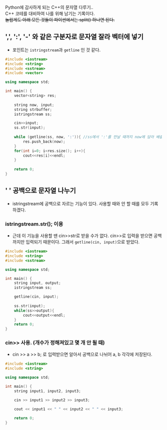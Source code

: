 Python에 감사하게 되는 C++의 문자열 다루기..  
C++ 코테를 대비하여 나를 위해 남기는 기록이다.  
~~놀랍게도 아래 모든 것들이 파이썬에서는 split() 하나면 된다.~~  

## ',', ':', '-' 와 같은 구분자로 문자열 잘라 벡터에 넣기
* 포인트는 `istringstream`과 `getline` 인 것 같다.
```cpp
#include <iostream>
#include <string>
#include <sstream>
#include <vector>

using namespace std;

int main() {
    vector<string> res;
    
    string now, input;
    string strbuffer;
    istringstream ss;

    cin>>input;
    ss.str(input);
    
    while (getline(ss, now, ':')){ //ss에서 ':'를 만날 때까지 now에 담아 배출
        res.push_back(now);
    }
    for(int i=0; i<res.size(); i++){
        cout<<res[i]<<endl;
    }
    
    return 0;
}
```

## ' ' 공백으로 문자열 나누기
* istringstream에 공백으로 자르는 기능이 있다. 사용할 때와 안 할 때를 모두 기록하겠다.
### istringstream.str(); 이용
* 근데 이 기능을 사용할 땐 cin>>str로 받을 수가 없다. cin>>로 입력을 받으면 공백까지만 입력되기 때문이다. 그래서 `getline(cin, input)`으로 받았다.
```cpp
#include <iostream>
#include <string>
#include <sstream>

using namespace std;

int main() {
    string input, output;
    istringstream ss;

    getline(cin, input);
    
    ss.str(input);
    while(ss>>output){
        cout<<output<<endl;
    }
    return 0;
}
```
### cin>> 사용. (개수가 정해져있고 몇 개 안 될 때)
* cin >> a >> b; 로 입력받으면 알아서 공백으로 나뉘어 a, b 각각에 저장된다.
```cpp
#include <iostream>
#include <string>

using namespace std;

int main() {
    string input1, input2, input3;

    cin >> input1 >> input2 >> input3;

    cout << input1 << " " << input2 << " " << input3;
    
    return 0;
}
```
